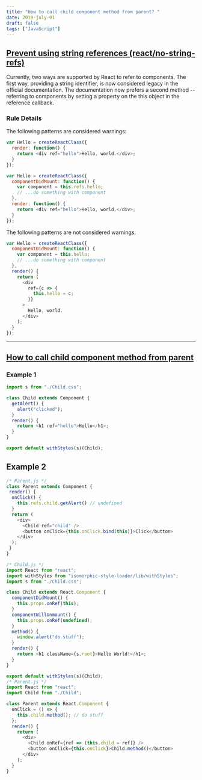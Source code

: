 ```yaml
---
title: "How to call child component method from parent? "
date: 2019-july-01
draft: false
tags: ["JavaScript"]
---
```


## [Prevent using string references (react/no-string-refs)](https://github.com/yannickcr/eslint-plugin-react/blob/master/docs/rules/no-string-refs.md)

Currently, two ways are supported by React to refer to components. The first way, providing a string identifier, is now considered legacy in the official documentation. The documentation now prefers a second method -- referring to components by setting a property on the this object in the reference callback.

### Rule Details

The following patterns are considered warnings:

```js
var Hello = createReactClass({
  render: function() {
    return <div ref="hello">Hello, world.</div>;
  }
});

var Hello = createReactClass({
  componentDidMount: function() {
    var component = this.refs.hello;
    // ...do something with component
  },
  render: function() {
    return <div ref="hello">Hello, world.</div>;
  }
});
```

The following patterns are not considered warnings:

```js
var Hello = createReactClass({
  componentDidMount: function() {
    var component = this.hello;
    // ...do something with component
  },
  render() {
    return (
      <div
        ref={c => {
          this.hello = c;
        }}
      >
        Hello, world.
      </div>
    );
  }
});
```

---

## [How to call child component method from parent](https://github.com/kriasoft/react-starter-kit/issues/909)

### Example 1

```js
import s from "./Child.css";

class Child extends Component {
  getAlert() {
    alert("clicked");
  }
  render() {
    return <h1 ref="hello">Hello</h1>;
  }
}

export default withStyles(s)(Child);
```

## Example 2

```js
/* Parent.js */
class Parent extends Component {
 render() {
  onClick() {
    this.refs.child.getAlert() // undefined
  }
  return (
    <div>
      <Child ref="child" />
      <button onClick={this.onClick.bind(this)}>Click</button>
    </div>
  );
 }
}
```

```js
/* Child.js */
import React from "react";
import withStyles from "isomorphic-style-loader/lib/withStyles";
import s from "./Child.css";

class Child extends React.Component {
  componentDidMount() {
    this.props.onRef(this);
  }
  componentWillUnmount() {
    this.props.onRef(undefined);
  }
  method() {
    window.alert("do stuff");
  }
  render() {
    return <h1 className={s.root}>Hello World!</h1>;
  }
}

export default withStyles(s)(Child);
/* Parent.js */
import React from "react";
import Child from "./Child";

class Parent extends React.Component {
  onClick = () => {
    this.child.method(); // do stuff
  };
  render() {
    return (
      <div>
        <Child onRef={ref => (this.child = ref)} />
        <button onClick={this.onClick}>Child.method()</button>
      </div>
    );
  }
}
```
